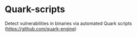 # Quark-scripts
Detect vulnerabilities in binaries via automated Quark scripts
(https://github.com/quark-engine)
